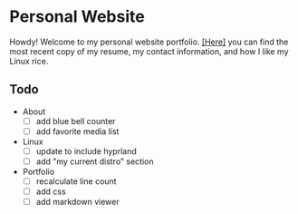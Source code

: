 
# Personal Website
Howdy! Welcome to my personal website portfolio. [[Here]](https://website-three-iota-47.vercel.app/) you can find the most recent copy of my resume, my contact information, and how I like my Linux rice.

## Todo
- About
  - [ ] add blue bell counter
  - [ ] add favorite media list
- Linux
  - [ ] update to include hyprland
  - [ ] add "my current distro" section
- Portfolio
  - [ ] recalculate line count
  - [ ] add css
  - [ ] add markdown viewer
